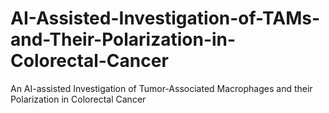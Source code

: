 # AI-Assisted-Investigation-of-TAMs-and-Their-Polarization-in-Colorectal-Cancer
An AI-assisted Investigation of Tumor-Associated Macrophages and their Polarization in Colorectal Cancer
